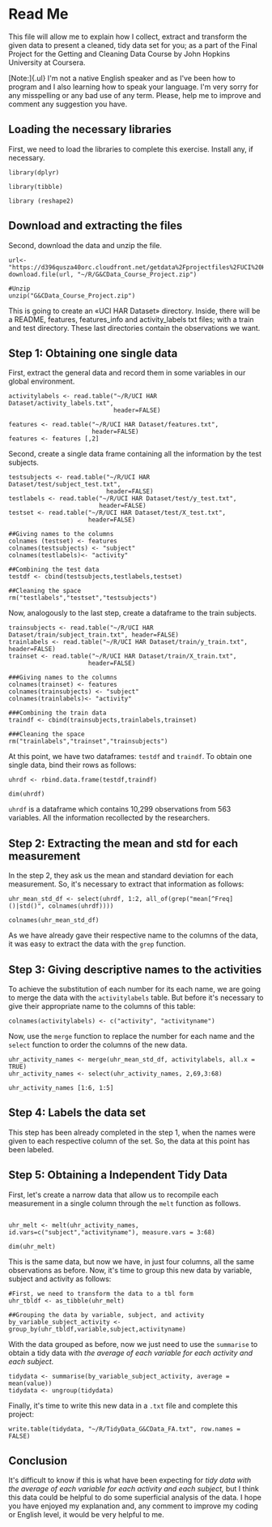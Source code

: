 # Read Me

This file will allow me to explain how I collect, extract and transform the given data to present a cleaned, tidy data set for you; as a part of the Final Project for the Getting and Cleaning Data Course by John Hopkins University at Coursera.

[Note:]{.ul} I'm not a native English speaker and as I've been how to program and I also learning how to speak your language. I'm very sorry for any misspelling or any bad use of any term. Please, help me to improve and comment any suggestion you have.

## Loading the necessary libraries

First, we need to load the libraries to complete this exercise. Install any, if necessary.

```{r}
library(dplyr)

library(tibble)

library (reshape2) 

```

## Download and extracting the files

Second, download the data and unzip the file.

```{r}
url<-"https://d396qusza40orc.cloudfront.net/getdata%2Fprojectfiles%2FUCI%20HAR%20Dataset.zip"
download.file(url, "~/R/G&CData_Course_Project.zip")

#Unzip 
unzip("G&CData_Course_Project.zip")

```

This is going to create an «UCI HAR Dataset» directory. Inside, there will be a README, features, features_info and activity_labels txt files; with a train and test directory. These last directories contain the observations we want.

## Step 1: Obtaining one single data

First, extract the general data and record them in some variables in our global environment.

```{r}
activitylabels <- read.table("~/R/UCI HAR Dataset/activity_labels.txt", 
                             header=FALSE)

features <- read.table("~/R/UCI HAR Dataset/features.txt", 
                       header=FALSE)
features <- features [,2]
```

Second, create a single data frame containing all the information by the test subjects.

```{r}
testsubjects <- read.table("~/R/UCI HAR Dataset/test/subject_test.txt", 
                           header=FALSE)
testlabels <- read.table("~/R/UCI HAR Dataset/test/y_test.txt", 
                         header=FALSE)
testset <- read.table("~/R/UCI HAR Dataset/test/X_test.txt", 
                      header=FALSE)

##Giving names to the columns
colnames (testset) <- features
colnames(testsubjects) <- "subject"
colnames(testlabels)<- "activity"

##Combining the test data
testdf <- cbind(testsubjects,testlabels,testset)

##Cleaning the space
rm("testlabels","testset","testsubjects")

```

Now, analogously to the last step, create a dataframe to the train subjects.

```{r}
trainsubjects <- read.table("~/R/UCI HAR Dataset/train/subject_train.txt", header=FALSE)
trainlabels <- read.table("~/R/UCI HAR Dataset/train/y_train.txt",    header=FALSE)
trainset <- read.table("~/R/UCI HAR Dataset/train/X_train.txt", 
                      header=FALSE)

###Giving names to the columns
colnames(trainset) <- features
colnames(trainsubjects) <- "subject" 
colnames(trainlabels)<- "activity"

###Combining the train data
traindf <- cbind(trainsubjects,trainlabels,trainset)

###Cleaning the space
rm("trainlabels","trainset","trainsubjects")

```

At this point, we have two dataframes: `testdf` and `traindf`. To obtain one single data, bind their rows as follows:

```{r}
uhrdf <- rbind.data.frame(testdf,traindf)

dim(uhrdf)

```

`uhrdf` is a dataframe which contains 10,299 observations from 563 variables. All the information recollected by the researchers.

## Step 2: Extracting the mean and std for each measurement

In the step 2, they ask us the mean and standard deviation for each measurement. So, it's necessary to extract that information as follows:

```{r}
uhr_mean_std_df <- select(uhrdf, 1:2, all_of(grep("mean[^Freq]()|std()", colnames(uhrdf))))

colnames(uhr_mean_std_df)

```

As we have already gave their respective name to the columns of the data, it was easy to extract the data with the `grep` function.

## Step 3: Giving descriptive names to the activities

To achieve the substitution of each number for its each name, we are going to merge the data with the `activitylabels` table. But before it's necessary to give their appropriate name to the columns of this table:

```{r}
colnames(activitylabels) <- c("activity", "activityname")

```

Now, use the `merge` function to replace the number for each name and the `select` function to order the columns of the new data.

```{r}
uhr_activity_names <- merge(uhr_mean_std_df, activitylabels, all.x = TRUE) 
uhr_activity_names <- select(uhr_activity_names, 2,69,3:68)

uhr_activity_names [1:6, 1:5]

```

## Step 4: Labels the data set

This step has been already completed in the step 1, when the names were given to each respective column of the set. So, the data at this point has been labeled.

## Step 5: Obtaining a Independent Tidy Data

First, let's create a narrow data that allow us to recompile each measurement in a single column through the `melt` function as follows.

```{r}

uhr_melt <- melt(uhr_activity_names, id.vars=c("subject","activityname"), measure.vars = 3:68)

dim(uhr_melt)
```

This is the same data, but now we have, in just four columns, all the same observations as before. Now, it's time to group this new data by variable, subject and activity as follows:

```{r}
#First, we need to transform the data to a tbl form 
uhr_tbldf <- as_tibble(uhr_melt)

##Grouping the data by variable, subject, and activity
by_variable_subject_activity <- group_by(uhr_tbldf,variable,subject,activityname)

```

With the data grouped as before, now we just need to use the `summarise` to obtain a tidy data with *the average of each variable for each activity and each subject.*

```{r}
tidydata <- summarise(by_variable_subject_activity, average = mean(value))
tidydata <- ungroup(tidydata)
```

Finally, it's time to write this new data in a `.txt` file and complete this project:

```{r}
write.table(tidydata, "~/R/TidyData_G&CData_FA.txt", row.names = FALSE)
```

## Conclusion

It's difficult to know if this is what have been expecting for *tidy data with the average of each variable for each activity and each subject,* but I think this data could be helpful to do some superficial analysis of the data. I hope you have enjoyed my explanation and, any comment to improve my coding or English level, it would be very helpful to me.
